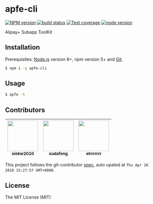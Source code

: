 # apfe-cli

[![NPM version][npm-image]][npm-url]
[![build status][travis-image]][travis-url]
[![Test coverage][coveralls-image]][coveralls-url]
[![node version][node-image]][node-url]

[npm-image]: http://img.shields.io/npm/v/apfe-cli.svg?style=flat-square
[npm-url]: http://npmjs.org/package/apfe-cli
[travis-image]: https://img.shields.io/travis/ant-ife/apfe-cli.svg?style=flat-square
[travis-url]: https://travis-ci.org/ant-ife/apfe-cli
[coveralls-image]: https://img.shields.io/coveralls/ant-ife/apfe-cli.svg?style=flat-square
[coveralls-url]: https://coveralls.io/r/ant-ife/apfe-cli?branch=master
[node-image]: https://img.shields.io/badge/node.js-%3E=8-green.svg?style=flat-square
[node-url]: http://nodejs.org/download/

Alipay+ Subapp ToolKit

## Installation

Prerequisites: [Node.js](https://nodejs.org/en/) version 8+, npm version 5+ and [Git](https://git-scm.com/).

```bash
$ npm i -g apfe-cli
```

## Usage

```bash
$ apfe -h
```

<!-- GITCONTRIBUTOR_START -->

## Contributors

|[<img src="https://avatars2.githubusercontent.com/u/1814071?v=4" width="100px;"/><br/><sub><b>xiekw2010</b></sub>](https://github.com/xiekw2010)<br/>|[<img src="https://avatars1.githubusercontent.com/u/1011681?v=4" width="100px;"/><br/><sub><b>xudafeng</b></sub>](https://github.com/xudafeng)<br/>|[<img src="https://avatars3.githubusercontent.com/u/5574625?v=4" width="100px;"/><br/><sub><b>elrrrrrrr</b></sub>](https://github.com/elrrrrrrr)<br/>
| :---: | :---: | :---: |


This project follows the git-contributor [spec](https://github.com/xudafeng/git-contributor), auto upated at `Thu Apr 26 2018 15:27:57 GMT+0800`.

<!-- GITCONTRIBUTOR_END -->

## License

The MIT License (MIT)
